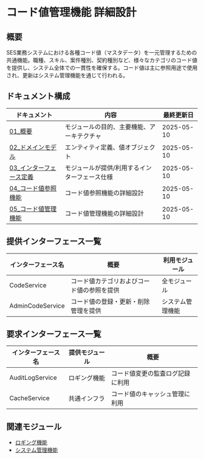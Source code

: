 # コード値管理機能 詳細設計

## 概要
SES業務システムにおける各種コード値（マスタデータ）を一元管理するための共通機能。職種、スキル、案件種別、契約種別など、様々なカテゴリのコード値を提供し、システム全体での一貫性を確保する。コード値は主に参照用途で使用され、更新はシステム管理機能を通じて行われる。

## ドキュメント構成

| ドキュメント | 内容 | 最終更新日 |
|------------|------|----------|
| [01_概要](./01_概要.md) | モジュールの目的、主要機能、アーキテクチャ | 2025-05-10 |
| [02_ドメインモデル](./02_ドメインモデル.md) | エンティティ定義、値オブジェクト | 2025-05-10 |
| [03_インターフェース定義](./03_インターフェース定義.md) | モジュールが提供/利用するインターフェース仕様 | 2025-05-10 |
| [04_コード値参照機能](./04_コード値参照機能.md) | コード値参照機能の詳細設計 | 2025-05-10 |
| [05_コード値管理機能](./05_コード値管理機能.md) | コード値管理機能の詳細設計 | 2025-05-10 |

## 提供インターフェース一覧

| インターフェース名 | 概要 | 利用モジュール |
|-----------------|------|--------------|
| CodeService | コード値カテゴリおよびコード値の参照を提供 | 全モジュール |
| AdminCodeService | コード値の登録・更新・削除管理を提供 | システム管理機能 |

## 要求インターフェース一覧

| インターフェース名 | 提供モジュール | 概要 |
|-----------------|--------------|------|
| AuditLogService | ロギング機能 | コード値変更の監査ログ記録に利用 |
| CacheService | 共通インフラ | コード値のキャッシュ管理に利用 |

## 関連モジュール

- [ロギング機能](../ロギング機能/)
- [システム管理機能](../../03_管理系モジュール/システム管理機能/)

